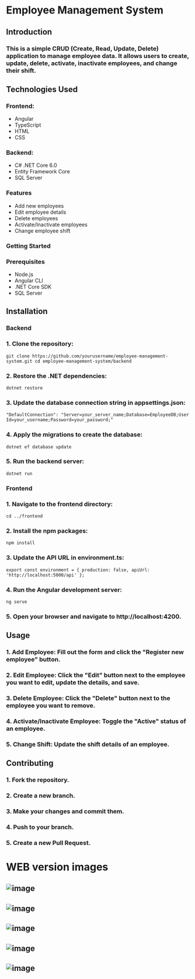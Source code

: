 # Employee Management System
## Introduction
### This is a simple CRUD (Create, Read, Update, Delete) application to manage employee data. It allows users to create, update, delete, activate, inactivate employees, and change their shift.

## Technologies Used
### Frontend:
- Angular
- TypeScript
- HTML
- CSS

### Backend:
- C# .NET Core 6.0
- Entity Framework Core
- SQL Server

### Features
- Add new employees
- Edit employee details
- Delete employees
- Activate/Inactivate employees
- Change employee shift

### Getting Started
### Prerequisites
- Node.js
- Angular CLI
- .NET Core SDK
- SQL Server

## Installation
### Backend
### 1. Clone the repository:
`` git clone https://github.com/yourusername/employee-management-system.git
cd employee-management-system/backend
``
### 2. Restore the .NET dependencies:
``
dotnet restore
``

### 3. Update the database connection string in appsettings.json:
``
  "DefaultConnection": "Server=your_server_name;Database=EmployeeDB;User Id=your_username;Password=your_password;"
``
### 4. Apply the migrations to create the database:
``
dotnet ef database update
``

### 5. Run the backend server:
``
dotnet run
``

### Frontend
### 1. Navigate to the frontend directory:
``
cd ../frontend
``

### 2. Install the npm packages:
``
npm install
``

### 3. Update the API URL in environment.ts:
``
export const environment = {
  production: false,
  apiUrl: 'http://localhost:5000/api'
};
``

### 4. Run the Angular development server:
``
ng serve
``

### 5. Open your browser and navigate to http://localhost:4200.
## Usage
### 1. Add Employee: Fill out the form and click the "Register new employee" button.
### 2. Edit Employee: Click the "Edit" button next to the employee you want to edit, update the details, and save.
### 3. Delete Employee: Click the "Delete" button next to the employee you want to remove.
### 4. Activate/Inactivate Employee: Toggle the "Active" status of an employee.
### 5. Change Shift: Update the shift details of an employee.

## Contributing
### 1. Fork the repository.
### 2. Create a new branch.
### 3. Make your changes and commit them.
### 4. Push to your branch.
### 5. Create a new Pull Request.

# WEB version images
![image](https://github.com/eduardoaalmeidaa/Angular-CRUD-Funcionarios/assets/89856553/9c871e1f-8dd0-4278-b037-96775c42a03a)
-
![image](https://github.com/eduardoaalmeidaa/Angular-CRUD-Funcionarios/assets/89856553/c1920c44-082f-4bb7-9ecb-3eb72b3478d6)
-
![image](https://github.com/eduardoaalmeidaa/Angular-CRUD-Funcionarios/assets/89856553/60f7b381-623e-42d3-b7cc-b2a808efc3f4)
-
![image](https://github.com/eduardoaalmeidaa/Angular-CRUD-Funcionarios/assets/89856553/b4a6bbb6-0308-41a0-aee9-33f6860b2a44)
-
![image](https://github.com/eduardoaalmeidaa/Angular-CRUD-Funcionarios/assets/89856553/64c1595e-adbb-4618-a0f8-cf982de32580)
-
